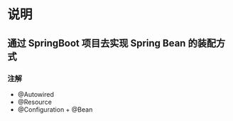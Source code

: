 # 说明

## 通过 SpringBoot 项目去实现 Spring Bean 的装配方式

### 注解
- @Autowired
- @Resource
- @Configuration + @Bean